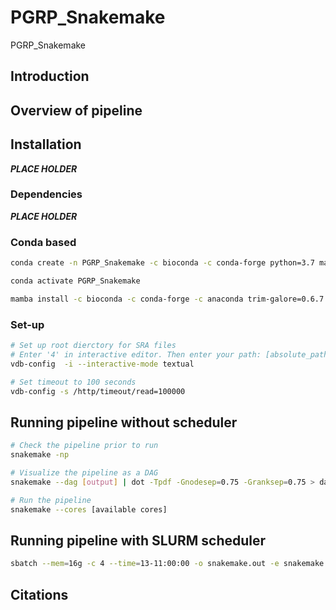 # PGRP_Snakemake
PGRP_Snakemake

## Introduction

## Overview of pipeline





## Installation
***PLACE HOLDER***

### Dependencies
***PLACE HOLDER***

### Conda based

```bash
conda create -n PGRP_Snakemake -c bioconda -c conda-forge python=3.7 mamba

conda activate PGRP_Snakemake

mamba install -c bioconda -c conda-forge -c anaconda trim-galore=0.6.7 sra-tools=2.11.0 STAR htseq=1.99.2 subread=2.0.1 multiqc=1.11 snakemake=6.15.0 parallel-fastq-dump=0.6.7 bioconductor-tximport samtools=1.14 r-ggplot2 trinity=2.13.2 hisat2  bioconductor-qvalue sambamba graphviz

```
### Set-up
```bash
# Set up root dierctory for SRA files
# Enter '4' in interactive editor. Then enter your path: [absolute_path]/PGRP_Snakemake/output
vdb-config  -i --interactive-mode textual

# Set timeout to 100 seconds
vdb-config -s /http/timeout/read=100000
```
## Running pipeline without scheduler
```bash
# Check the pipeline prior to run
snakemake -np

# Visualize the pipeline as a DAG
snakemake --dag [output] | dot -Tpdf -Gnodesep=0.75 -Granksep=0.75 > dag.pdf

# Run the pipeline 
snakemake --cores [available cores]
```

## Running pipeline with SLURM scheduler

```bash
sbatch --mem=16g -c 4 --time=13-11:00:00 -o snakemake.out -e snakemake.err --wrap="./run.sh"
```

## Citations

